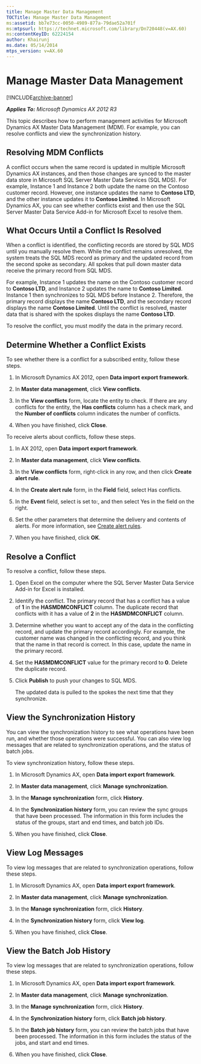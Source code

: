 ```yaml
---
title: Manage Master Data Management
TOCTitle: Manage Master Data Management
ms:assetid: bb7e73cc-0050-4989-877a-79dae52a701f
ms:mtpsurl: https://technet.microsoft.com/library/Dn720448(v=AX.60)
ms:contentKeyID: 62224154
author: Khairunj
ms.date: 05/14/2014
mtps_version: v=AX.60
---
```


# Manage Master Data Management 


[!INCLUDE[archive-banner](includes/archive-banner.md)]


_**Applies To:** Microsoft Dynamics AX 2012 R3_

This topic describes how to perform management activities for Microsoft Dynamics AX Master Data Management (MDM). For example, you can resolve conflicts and view the synchronization history.

## Resolving MDM Conflicts

A conflict occurs when the same record is updated in multiple Microsoft Dynamics AX instances, and then those changes are synced to the master data store in Microsoft SQL Server Master Data Services (SQL MDS). For example, Instance 1 and Instance 2 both update the name on the Contoso customer record. However, one instance updates the name to **Contoso LTD**, and the other instance updates it to **Contoso Limited**. In Microsoft Dynamics AX, you can see whether conflicts exist and then use the SQL Server Master Data Service Add-in for Microsoft Excel to resolve them.

## What Occurs Until a Conflict Is Resolved

When a conflict is identified, the conflicting records are stored by SQL MDS until you manually resolve them. While the conflict remains unresolved, the system treats the SQL MDS record as primary and the updated record from the second spoke as secondary. All spokes that pull down master data receive the primary record from SQL MDS.

For example, Instance 1 updates the name on the Contoso customer record to **Contoso LTD**, and Instance 2 updates the name to **Contoso Limited**. Instance 1 then synchronizes to SQL MDS before Instance 2. Therefore, the primary record displays the name **Contoso LTD**, and the secondary record displays the name **Contoso Limited**. Until the conflict is resolved, master data that is shared with the spokes displays the name **Contoso LTD**.

To resolve the conflict, you must modify the data in the primary record.

## Determine Whether a Conflict Exists

To see whether there is a conflict for a subscribed entity, follow these steps.

1.  In Microsoft Dynamics AX 2012, open **Data import export framework**.

2.  In **Master data management**, click **View conflicts**.

3.  In the **View conflicts** form, locate the entity to check. If there are any conflicts for the entity, the **Has conflicts** column has a check mark, and the **Number of conflicts** column indicates the number of conflicts.

4.  When you have finished, click **Close**.

To receive alerts about conflicts, follow these steps.

1.  In AX 2012, open **Data import export framework**.

2.  In **Master data management**, click **View conflicts**.

3.  In the **View conflicts** form, right-click in any row, and then click **Create alert rule**.

4.  In the **Create alert rule** form, in the **Field** field, select Has conflicts.

5.  In the **Event** field, select is set to:, and then select Yes in the field on the right.

6.  Set the other parameters that determine the delivery and contents of alerts. For more information, see [Create alert rules](create-alert-rules.md).

7.  When you have finished, click **OK**.

## Resolve a Conflict

To resolve a conflict, follow these steps.

1.  Open Excel on the computer where the SQL Server Master Data Service Add-in for Excel is installed.

2.  Identify the conflict. The primary record that has a conflict has a value of **1** in the **HASMDMCONFLICT** column. The duplicate record that conflicts with it has a value of **2** in the **HASMDMCONFLICT** column.

3.  Determine whether you want to accept any of the data in the conflicting record, and update the primary record accordingly. For example, the customer name was changed in the conflicting record, and you think that the name in that record is correct. In this case, update the name in the primary record.

4.  Set the **HASMDMCONFLICT** value for the primary record to **0**. Delete the duplicate record.

5.  Click **Publish** to push your changes to SQL MDS.
    
    The updated data is pulled to the spokes the next time that they synchronize.

## View the Synchronization History

You can view the synchronization history to see what operations have been run, and whether those operations were successful. You can also view log messages that are related to synchronization operations, and the status of batch jobs.

To view synchronization history, follow these steps.

1.  In Microsoft Dynamics AX, open **Data import export framework**.

2.  In **Master data management**, click **Manage synchronization**.

3.  In the **Manage synchronization** form, click **History**.

4.  In the **Synchronization history** form, you can review the sync groups that have been processed. The information in this form includes the status of the groups, start and end times, and batch job IDs.

5.  When you have finished, click **Close**.

## View Log Messages

To view log messages that are related to synchronization operations, follow these steps.

1.  In Microsoft Dynamics AX, open **Data import export framework**.

2.  In **Master data management**, click **Manage synchronization**.

3.  In the **Manage synchronization** form, click **History**.

4.  In the **Synchronization history** form, click **View log**.

5.  When you have finished, click **Close**.

## View the Batch Job History

To view log messages that are related to synchronization operations, follow these steps.

1.  In Microsoft Dynamics AX, open **Data import export framework**.

2.  In **Master data management**, click **Manage synchronization**.

3.  In the **Manage synchronization** form, click **History**.

4.  In the **Synchronization history** form, click **Batch job history**.

5.  In the **Batch job history** form, you can review the batch jobs that have been processed. The information in this form includes the status of the jobs, and start and end times.

6.  When you have finished, click **Close**.

  


